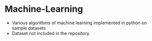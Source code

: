 # Machine-Learning

- Various algorithms of machine learning implemented in python on sample datasets
- Dataset not included in the repository.
